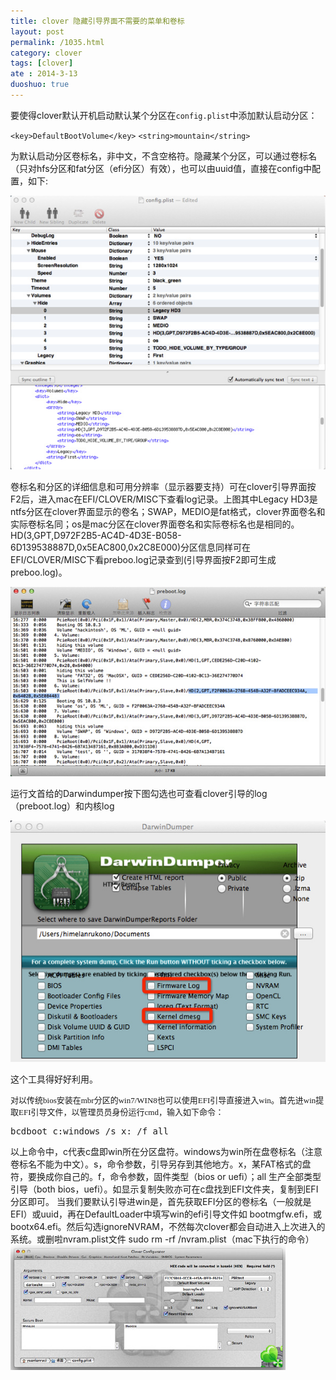 ```yaml
---
title: clover 隐藏引导界面不需要的菜单和卷标
layout: post
permalink: /1035.html
category: clover
tags: [clover]
ate : 2014-3-13
duoshuo: true
---
```


要使得clover默认开机启动默认某个分区在`config.plist`中添加默认启动分区：

`<key>DefaultBootVolume</key>`
`<string>mountain</string>`


为默认启动分区卷标名，非中文，不含空格符。隐藏某个分区，可以通过卷标名（只对hfs分区和fat分区（efi分区）有效），也可以由uuid值，直接在config中配置，如下:

<a href="/wp-content/uploads/sinapicv2-backup/1035-ww1-bmiddle-a316108djw1enw9ozi11ij20go0eigo4.jpg" target="_blank"><img src="/wp-content/uploads/sinapicv2-backup/1035-ww1-large-a316108djw1enw9ozi11ij20go0eigo4.jpg" alt="clover 隐藏引导界面不需要的菜单和卷标" /></a>

卷标名和分区的详细信息和可用分辨率（显示器要支持）可在clover引导界面按F2后，进入mac在EFI/CLOVER/MISC下查看log记录。上图其中Legacy HD3是ntfs分区在clover界面显示的卷名；SWAP，MEDIO是fat格式，clover界面卷名和实际卷标名同；os是mac分区在clover界面卷名和实际卷标名也是相同的。HD(3,GPT,D972F2B5-AC4D-4D3E-B058-6D139538887D,0x5EAC800,0x2C8E000)分区信息同样可在EFI/CLOVER/MISC下看preboo.log记录查到(引导界面按F2即可生成preboo.log)。


<a href="/wp-content/uploads/sinapicv2-backup/1035-ww2-bmiddle-a316108djw1enw9ruht6kj20go0a0786.jpg" target="_blank"><img src="/wp-content/uploads/sinapicv2-backup/1035-ww2-large-a316108djw1enw9ruht6kj20go0a0786.jpg" alt="clover 隐藏引导界面不需要的菜单和卷标" /></a>

运行文首给的Darwindumper按下图勾选也可查看clover引导的log（preboot.log）和内核log


<a href="/wp-content/uploads/sinapicv2-backup/1035-ww2-bmiddle-a316108djw1enw9sm2hucj20g40cctbn.jpg" target="_blank"><img src="/wp-content/uploads/sinapicv2-backup/1035-ww2-large-a316108djw1enw9sm2hucj20g40cctbn.jpg" alt="clover 隐藏引导界面不需要的菜单和卷标" /></a>

这个工具得好好利用。


<p style="margin: 0px; font-size: 13px; font-family: 'Heiti SC Light';">
  对以传统<span style="font-family: 'Lucida Grande';">bios</span>安装在<span style="font-family: 'Lucida Grande';">mbr</span>分区的<span style="font-family: 'Lucida Grande';">win7/WIN8</span>也可以使用<span style="font-family: 'Lucida Grande';">EFI</span>引导直接进入<span style="font-family: 'Lucida Grande';">win</span>。首先进<span style="font-family: 'Lucida Grande';">win</span>提取<span style="font-family: 'Lucida Grande';">EFI</span>引导文件，以管理员员身份运行<span style="font-family: 'Lucida Grande';">cmd</span>，输入如下命令：
</p>

<pre class="brush: c; ruler: true; first-line: 0; highlight: [] ; auto-links: true ; collapse: true ; gutter: true; ">
bcdboot c:windows /s x: /f all
</pre>
以上命令中，c代表c盘即win所在分区盘符。windows为win所在盘卷标名（注意卷标名不能为中文）。s，命令参数，引导另存到其他地方。x，某FAT格式的盘符，要换成你自己的。f，命令参数，固件类型（bios or uefi）；all 生产全部类型引导（both bios，uefi）。如显示复制失败亦可在c盘找到EFI文件夹，复制到EFI分区即可。
当我们要默认引导进win是，首先获取EFI分区的卷标名（一般就是EFI）或uuid，再在DefaultLoader中填写win的efi引导文件如
bootmgfw.efi，或bootx64.efi。然后勾选ignoreNVRAM，不然每次clover都会自动进入上次进入的系统。或删啦nvram.plist文件
sudo rm -rf /nvram.plist（mac下执行的命令）
![](/wp-content/uploads/sinapicv2-backup/1035-ww3-bmiddle-a316108djw1enw9t6wuqjj20fc06z75n.jpg)


